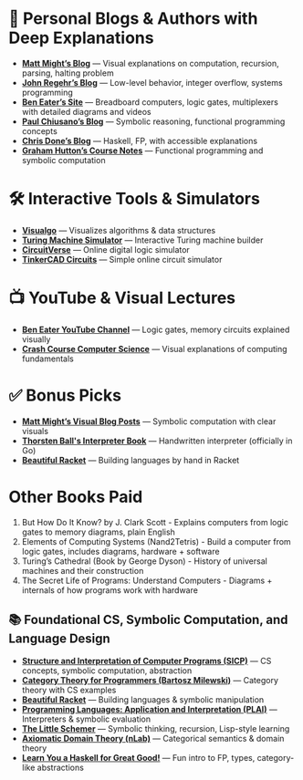 # 📝 Personal Blogs & Authors with Deep Explanations

* **[Matt Might’s Blog](https://matt.might.net/articles/)** — Visual explanations on computation, recursion, parsing, halting problem
* **[John Regehr’s Blog](https://blog.regehr.org/)** — Low-level behavior, integer overflow, systems programming
* **[Ben Eater’s Site](https://eater.net/)** — Breadboard computers, logic gates, multiplexers with detailed diagrams and videos
* **[Paul Chiusano’s Blog](https://pchiusano.github.io/)** — Symbolic reasoning, functional programming concepts
* **[Chris Done’s Blog](https://chrisdone.com/)** — Haskell, FP, with accessible explanations
* **[Graham Hutton’s Course Notes](https://www.cs.nott.ac.uk/~pszgmh/pih.html)** — Functional programming and symbolic computation


# 🛠️ Interactive Tools & Simulators

* **[Visualgo](https://visualgo.net/en)** — Visualizes algorithms & data structures
* **[Turing Machine Simulator](https://turingmachinesimulator.com/)** — Interactive Turing machine builder
* **[CircuitVerse](https://circuitverse.org/)** — Online digital logic simulator
* **[TinkerCAD Circuits](https://www.tinkercad.com/circuits)** — Simple online circuit simulator


# 📺 YouTube & Visual Lectures

* **[Ben Eater YouTube Channel](https://www.youtube.com/c/BenEater)** — Logic gates, memory circuits explained visually
* **[Crash Course Computer Science](https://www.youtube.com/playlist?list=PL8dPuuaLjXtOfse2ncvffeelTrqvhrz8H)** — Visual explanations of computing fundamentals


# ✅ Bonus Picks

* **[Matt Might’s Visual Blog Posts](https://matt.might.net/articles/)** — Symbolic computation with clear visuals
* **[Thorsten Ball's Interpreter Book](https://interpreterbook.com/)** — Handwritten interpreter (officially in Go)
* **[Beautiful Racket](https://beautifulracket.com/)** — Building languages by hand in Racket


# Other Books Paid

1. But How Do It Know? by J. Clark Scott	           - Explains computers from logic gates to memory diagrams, plain English
2. Elements of Computing Systems (Nand2Tetris)	     - Build a computer from logic gates, includes diagrams, hardware + software
3. Turing’s Cathedral (Book by George Dyson)         - History of universal machines and their construction
4. The Secret Life of Programs: Understand Computers - Diagrams + internals of how programs work with hardware



## 📚 **Foundational CS, Symbolic Computation, and Language Design**

* **[Structure and Interpretation of Computer Programs (SICP)](https://sarabander.github.io/sicp/html/index.xhtml)** — CS concepts, symbolic computation, abstraction
* **[Category Theory for Programmers (Bartosz Milewski)](https://github.com/hmemcpy/milewski-ctfp-pdf)** — Category theory with CS examples
* **[Beautiful Racket](https://beautifulracket.com/)** — Building languages & symbolic manipulation
* **[Programming Languages: Application and Interpretation (PLAI)](https://cs.brown.edu/courses/cs173/2012/book/index.html)** — Interpreters & symbolic evaluation
* **[The Little Schemer](https://mitpress.mit.edu/9780262560993/the-little-schemer/)** — Symbolic thinking, recursion, Lisp-style learning
* **[Axiomatic Domain Theory (nLab)](https://ncatlab.org/nlab/show/axiomatic+domain+theory)** — Categorical semantics & domain theory
* **[Learn You a Haskell for Great Good!](http://learnyouahaskell.com/)** — Fun intro to FP, types, category-like abstractions


